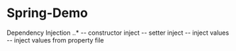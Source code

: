 # Spring-Demo

Dependency Injection
  ..* -- constructor inject
  -- setter inject
  -- inject values
  -- inject values from property file
